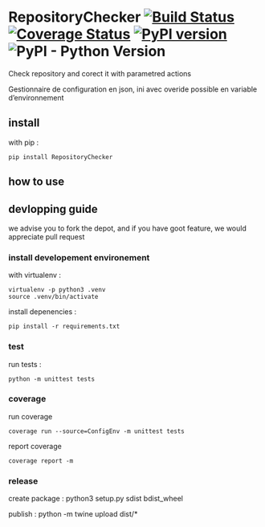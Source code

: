 # RepositoryChecker [![Build Status](https://travis-ci.org/Nydareld/RepositoryChecker.svg?branch=master)](https://travis-ci.org/Nydareld/RepositoryChecker) [![Coverage Status](https://coveralls.io/repos/github/Nydareld/RepositoryChecker/badge.svg)](https://coveralls.io/github/Nydareld/RepositoryChecker) [![PyPI version](https://badge.fury.io/py/RepositoryChecker.svg)](https://badge.fury.io/py/RepositoryChecker) ![PyPI - Python Version](https://img.shields.io/pypi/pyversions/RepositoryChecker.svg)
Check repository and corect it with parametred actions



Gestionnaire de configuration en json, ini avec overide possible en variable d’environnement

## install

with pip :

    pip install RepositoryChecker

## how to use


## devlopping guide

we advise you to fork the depot, and if you have goot feature, we would appreciate pull request

### install developement environement

with virtualenv :

    virtualenv -p python3 .venv
    source .venv/bin/activate

install depenencies :

    pip install -r requirements.txt

### test

run tests :

    python -m unittest tests

### coverage

run coverage

    coverage run --source=ConfigEnv -m unittest tests

report coverage

    coverage report -m

### release

create package :
    python3 setup.py sdist bdist_wheel

publish :
    python -m twine upload dist/*
